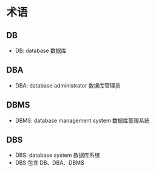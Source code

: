 # 术语

## DB

+ DB: database 数据库

## DBA

+ DBA: database administrator 数据库管理员

## DBMS

+ DBMS: database management system 数据库管理系统

## DBS

+ DBS: database system 数据库系统
+ DBS 包含 DB、DBA、DBMS
